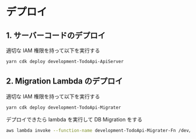 # デプロイ

## 1. サーバーコードのデプロイ

適切な IAM 権限を持って以下を実行する

```sh
yarn cdk deploy development-TodoApi-ApiServer
```

## 2. Migration Lambda のデプロイ

適切な IAM 権限を持って以下を実行する

```sh
yarn cdk deploy development-TodoApi-Migrater
```

デプロイできたら lambda を実行して DB Migration をする

```sh
aws lambda invoke --function-name development-TodoApi-Migrater-Fn /dev/stdout
```
